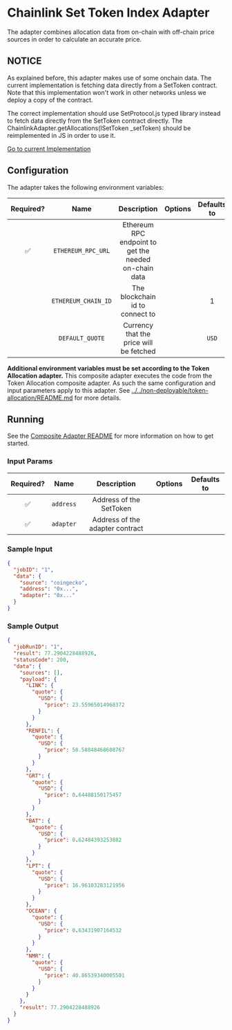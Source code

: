 # Chainlink Set Token Index Adapter

The adapter combines allocation data from on-chain with off-chain price sources in order to calculate an accurate price.

## NOTICE

As explained before, this adapter makes use of some onchain data. The current implementation is fetching data directly from a SetToken contract. Note that this implementation won't work in other networks unless we deploy a copy of the contract.

The correct implementation should use SetProtocol.js typed library instead to fetch data directly from the SetToken contract directly.
The ChainlinkAdapter.getAllocations(ISetToken \_setToken) should be reimplemented in JS in order to use it.

[Go to current Implementation](./src/index-allocations/index.ts)

## Configuration

The adapter takes the following environment variables:

| Required? |        Name         |                      Description                      | Options | Defaults to |
| :-------: | :-----------------: | :---------------------------------------------------: | :-----: | :---------: |
|    ✅     | `ETHEREUM_RPC_URL`  | Ethereum RPC endpoint to get the needed on-chain data |         |             |
|           | `ETHEREUM_CHAIN_ID` |            The blockchain id to connect to            |         |      1      |
|           |   `DEFAULT_QUOTE`   |        Currency that the price will be fetched        |         |    `USD`    |

**Additional environment variables must be set according to the Token Allocation adapter.**
This composite adapter executes the code from the Token Allocation composite adapter. As such the same configuration and input parameters apply to this adapter. See [../../non-deployable/token-allocation/README.md](../../non-deployable/token-allocation/README.md) for more details.

## Running

See the [Composite Adapter README](../README.md) for more information on how to get started.

### Input Params

| Required? |   Name    |           Description           | Options | Defaults to |
| :-------: | :-------: | :-----------------------------: | :-----: | :---------: |
|    ✅     | `address` |     Address of the SetToken     |         |             |
|    ✅     | `adapter` | Address of the adapter contract |         |             |

### Sample Input

```json
{
  "jobID": "1",
  "data": {
    "source": "coingecko",
    "address": "0x...",
    "adapter": "0x..."
  }
}
```

### Sample Output

```json
{
  "jobRunID": "1",
  "result": 77.2904228488926,
  "statusCode": 200,
  "data": {
    "sources": [],
    "payload": {
      "LINK": {
        "quote": {
          "USD": {
            "price": 23.55965014968372
          }
        }
      },
      "RENFIL": {
        "quote": {
          "USD": {
            "price": 58.58848468608767
          }
        }
      },
      "GRT": {
        "quote": {
          "USD": {
            "price": 0.64488150175457
          }
        }
      },
      "BAT": {
        "quote": {
          "USD": {
            "price": 0.62484393253882
          }
        }
      },
      "LPT": {
        "quote": {
          "USD": {
            "price": 16.96103283121956
          }
        }
      },
      "OCEAN": {
        "quote": {
          "USD": {
            "price": 0.63431907164532
          }
        }
      },
      "NMR": {
        "quote": {
          "USD": {
            "price": 40.86539340005501
          }
        }
      }
    },
    "result": 77.2904228488926
  }
}
```
